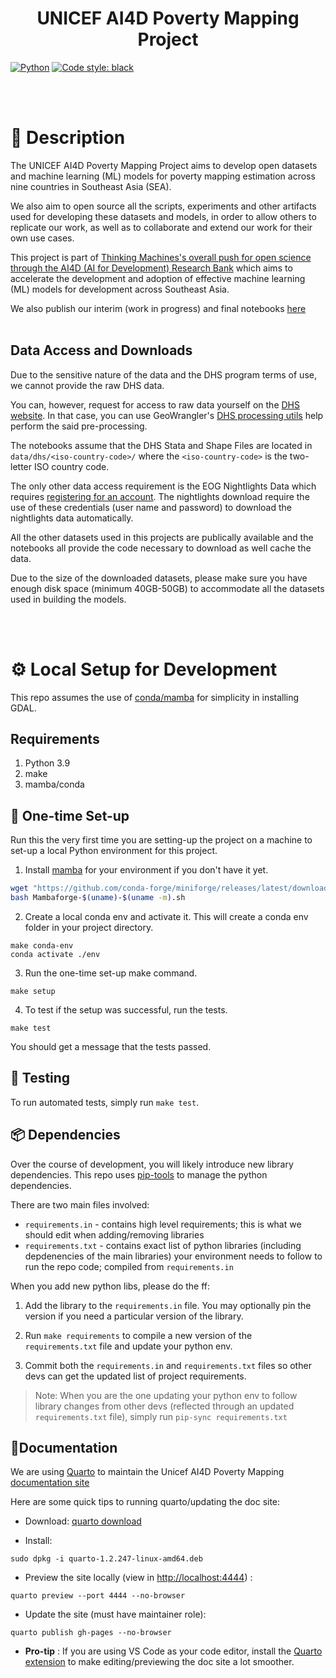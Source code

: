<div align="center">

# UNICEF AI4D Poverty Mapping Project

</div>

<a href="https://www.python.org/"><img alt="Python" src="https://img.shields.io/badge/-Python 3.9-blue?style=for-the-badge&logo=python&logoColor=white"></a>
<a href="https://black.readthedocs.io/en/stable/"><img alt="Code style: black" src="https://img.shields.io/badge/code%20style-black-black.svg?style=for-the-badge&labelColor=gray"></a>

<br/>
<br/>


# 📜 Description

The UNICEF AI4D Poverty Mapping Project aims to develop open datasets and machine learning (ML) models 
for poverty mapping estimation across nine countries in Southeast Asia (SEA).

We also aim to open source all the scripts, experiments and other artifacts used for 
developing these datasets and models, in order to allow others to replicate our work,
as well as to collaborate and extend our work for their own use cases.

This project is part of [Thinking Machines's overall push for open science through the AI4D
(AI for Development) Research Bank](https://stories.thinkingmachin.es/unicef-ai4d-research-bank/) 
which aims to accelerate the development and adoption of effective machine learning (ML) models for 
development across Southeast Asia.

We also publish our interim (work in progress) and final notebooks [here](https://thinkingmachines.github.io/unicef-ai4d-poverty-mapping)
<br/>
<br/>

## Data Access and Downloads

Due to the sensitive nature of the data and the DHS program terms of use, we cannot provide the raw DHS data. 

You can, however, request for access to raw data yourself on the [DHS website](https://dhsprogram.com/data/new-user-registration.cfm). In that case, you can use GeoWrangler's [DHS processing utils](https://geowrangler.thinkingmachin.es/tutorial.dhs.html) help perform the said pre-processing. 

The notebooks assume that the DHS Stata and Shape Files are located in `data/dhs/<iso-country-code>/`
where the `<iso-country-code>` is the two-letter ISO country code. 

The only other data access requirement is the EOG Nightlights Data which requires [registering for an account](https://eogdata.mines.edu/products/register). The nightlights download require the use of these credentials (user name and password) to download the nightlights data automatically.

All the other datasets used in this projects are publically available and the notebooks all provide the code necessary to download as well
cache the data.

Due to the size of the downloaded datasets, please make sure you have enough disk space (minimum 40GB-50GB) to accommodate all the datasets used in building the models.

<br/>
<br/>

# ⚙️ Local Setup for Development

This repo assumes the use of [conda/mamba](https://github.com/conda-forge/miniforge#mambaforge) for simplicity in installing GDAL.


## Requirements

1. Python 3.9
2. make
3. mamba/conda


## 🐍 One-time Set-up
Run this the very first time you are setting-up the project on a machine to set-up a local Python environment for this project.

1. Install [mamba](https://github.com/conda-forge/miniforge#mambaforge) for your environment if you don't have it yet.
```bash
wget "https://github.com/conda-forge/miniforge/releases/latest/download/Mambaforge-$(uname)-$(uname -m).sh"
bash Mambaforge-$(uname)-$(uname -m).sh
```

2. Create a local conda env and activate it. This will create a conda env folder in your project directory.
```
make conda-env
conda activate ./env
```

3. Run the one-time set-up make command.
```
make setup
```

4. To test if the setup was successful, run the tests.
```
make test
```

You should get a message that the tests passed.

## 🐍 Testing
To run automated tests, simply run `make test`.

## 📦 Dependencies

Over the course of development, you will likely introduce new library dependencies. This repo uses [pip-tools](https://github.com/jazzband/pip-tools) to manage the python dependencies.

There are two main files involved:
* `requirements.in` - contains high level requirements; this is what we should edit when adding/removing libraries
* `requirements.txt` - contains exact list of python libraries (including depdenencies of the main libraries) your environment needs to follow to run the repo code; compiled from `requirements.in`


When you add new python libs, please do the ff:

1. Add the library to the `requirements.in` file. You may optionally pin the version if you need a particular version of the library.

2. Run `make requirements` to compile a new version of the `requirements.txt` file and update your python env.

3. Commit both the `requirements.in` and `requirements.txt` files so other devs can get the updated list of project requirements.

> Note: When you are the one updating your python env to follow library changes from other devs (reflected through an updated `requirements.txt` file), simply run `pip-sync requirements.txt`


## 📜Documentation 

We are using [Quarto](https://quarto.org/) to maintain the Unicef AI4D Poverty Mapping [documentation site](https://thinkingmachines.github.io/unicef-ai4d-poverty-mapping/) 

Here are some quick tips to running quarto/updating the doc site:

* Download: 
[quarto download](https://quarto.org/docs/get-started/)

* Install:
```
sudo dpkg -i quarto-1.2.247-linux-amd64.deb
```

* Preview the site locally (view in [http://localhost:4444](http://localhost:4444)) :
```
quarto preview --port 4444 --no-browser
```

* Update the site (must have maintainer role):
```
quarto publish gh-pages --no-browser
```
* **Pro-tip** : If you are using VS Code as your code editor, install the [Quarto extension](https://marketplace.visualstudio.com/items?itemName=quarto.quarto) to make editing/previewing the doc site a lot smoother.


